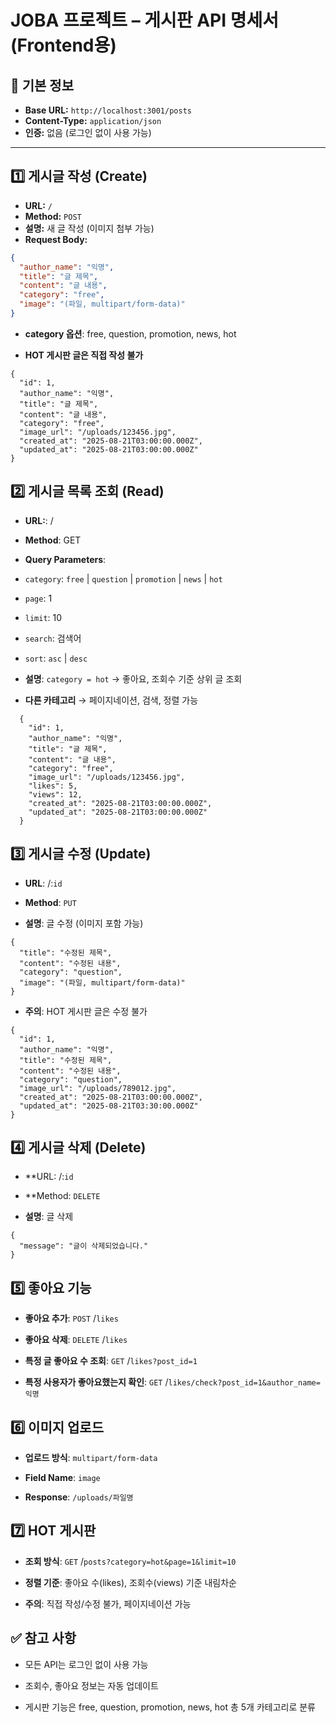 # JOBA 프로젝트 – 게시판 API 명세서 (Frontend용)

## 📌 기본 정보
- **Base URL:** `http://localhost:3001/posts`
- **Content-Type:** `application/json`
- **인증:** 없음 (로그인 없이 사용 가능)

---

## 1️⃣ 게시글 작성 (Create)

- **URL:** `/`
- **Method:** `POST`
- **설명:** 새 글 작성 (이미지 첨부 가능)
- **Request Body:**
```json
{
  "author_name": "익명",
  "title": "글 제목",
  "content": "글 내용",
  "category": "free", 
  "image": "(파일, multipart/form-data)"
}
```
- **category 옵션**: free, question, promotion, news, hot

- **HOT 게시판 글은 직접 작성 불가**

```Response:
{
  "id": 1,
  "author_name": "익명",
  "title": "글 제목",
  "content": "글 내용",
  "category": "free",
  "image_url": "/uploads/123456.jpg",
  "created_at": "2025-08-21T03:00:00.000Z",
  "updated_at": "2025-08-21T03:00:00.000Z"
}
```
## 2️⃣ 게시글 목록 조회 (Read)
- **URL:**: /

- **Method**: GET

- **Query Parameters**:

- `category`: `free` | `question` | `promotion` | `news` | `hot`
- `page`: 1
- `limit`: 10
- `search`: 검색어
- `sort`: `asc` | `desc`

- **설명**: `category = hot` → 좋아요, 조회수 기준 상위 글 조회

- **다른 카테고리** → 페이지네이션, 검색, 정렬 가능

```Response:
  {
    "id": 1,
    "author_name": "익명",
    "title": "글 제목",
    "content": "글 내용",
    "category": "free",
    "image_url": "/uploads/123456.jpg",
    "likes": 5,
    "views": 12,
    "created_at": "2025-08-21T03:00:00.000Z",
    "updated_at": "2025-08-21T03:00:00.000Z"
  }
```


## 3️⃣ 게시글 수정 (Update)
- **URL**: /:`id`

- **Method**: `PUT`

- **설명**: 글 수정 (이미지 포함 가능)

```Request Body:
{
  "title": "수정된 제목",
  "content": "수정된 내용",
  "category": "question",
  "image": "(파일, multipart/form-data)"
}
```
- **주의**: HOT 게시판 글은 수정 불가

```Response:
{
  "id": 1,
  "author_name": "익명",
  "title": "수정된 제목",
  "content": "수정된 내용",
  "category": "question",
  "image_url": "/uploads/789012.jpg",
  "created_at": "2025-08-21T03:00:00.000Z",
  "updated_at": "2025-08-21T03:30:00.000Z"
}
```
## 4️⃣ 게시글 삭제 (Delete)
- **URL: /:`id`

- **Method: `DELETE`

- **설명**: 글 삭제

```Response:
{
  "message": "글이 삭제되었습니다."
}
```
## 5️⃣ 좋아요 기능
- **좋아요 추가**: `POST` /`likes`

- **좋아요 삭제**: `DELETE` /`likes`

- **특정 글 좋아요 수 조회**: `GET` /`likes?post_id=1`

- **특정 사용자가 좋아요했는지 확인**: `GET` /`likes/check?post_id=1&author_name=익명`

## 6️⃣ 이미지 업로드
- **업로드 방식**: `multipart/form-data`

- **Field Name**: `image`

- **Response**: `/uploads/파일명`

## 7️⃣ HOT 게시판
- **조회 방식**: `GET` /`posts?category=hot&page=1&limit=10`

- **정렬 기준**: 좋아요 수(likes), 조회수(views) 기준 내림차순

- **주의**: 직접 작성/수정 불가, 페이지네이션 가능

## ✅ 참고 사항
- 모든 API는 로그인 없이 사용 가능

- 조회수, 좋아요 정보는 자동 업데이트

- 게시판 기능은 free, question, promotion, news, hot 총 5개 카테고리로 분류
